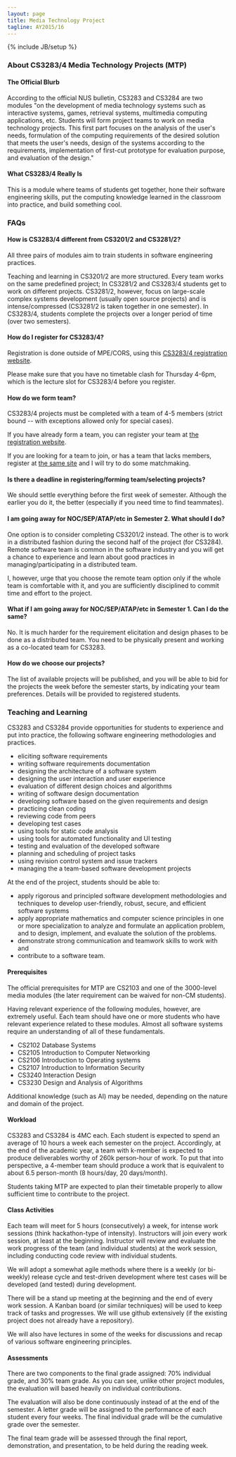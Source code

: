 ```yaml
---
layout: page
title: Media Technology Project
tagline: AY2015/16
---
```

{% include JB/setup %}

### About CS3283/4 Media Technology Projects (MTP)

#### The Official Blurb

According to the official NUS bulletin, CS3283 and CS3284 are two modules "on the development of media technology systems such as interactive systems, games, retrieval systems, multimedia computing applications, etc. Students will form project teams to work on media technology projects. This first part focuses on the analysis of the user's needs, formulation of the computing requirements of the desired solution that meets the user's needs, design of the systems according to the requirements, implementation of first-cut prototype for evaluation purpose, and evaluation of the design."

#### What CS3283/4 Really Is

This is a module where teams of students get together, hone their software engineering skills, put the computing knowledge learned in the classroom into practice, and build something cool.

### FAQs

#### How is CS3283/4 different from CS3201/2 and CS3281/2?

All three pairs of modules aim to train students in software engineering practices.

Teaching and learning in CS3201/2 are more structured.  Every team works on the same predefined project; In CS3281/2 and CS3283/4 students get to work on different projects.  CS3281/2, however, focus on large-scale complex systems development (usually open source projects) and is intense/compressed (CS3281/2 is taken together in one semester).  In CS3283/4, students complete the projects over a longer period of time (over two semesters).

#### How do I register for CS3283/4?

Registration is done outside of MPE/CORS, using this [CS3283/4 registration website](http://mysurvey.nus.edu.sg/EFM/se/543BE5C214A8AD66).

Please make sure that you have no timetable clash for Thursday 4-6pm, which is the lecture slot for CS3283/4 before you register.

#### How do we form team?

CS3283/4 projects must be completed with a team of 4-5 members (strict bound -- with exceptions allowed only for special cases).

If you have already form a team, you can register your team at [the registration website](http://mysurvey.nus.edu.sg/EFM/se/543BE5C214A8AD66).

If you are looking for a team to join, or has a team that lacks members, register at [the same site](http://mysurvey.nus.edu.sg/EFM/se/543BE5C214A8AD66) and I will try to do some matchmaking.

#### Is there a deadline in registering/forming team/selecting projects?

We should settle everything before the first week of semester.  Although the earlier you do it, the better (especially if you need time to find teammates).

#### I am going away for NOC/SEP/ATAP/etc in Semester 2.  What should I do?

One option is to consider completing CS3201/2 instead.  The other is to work in a distributed fashion during the second half of the project (for CS3284).  Remote software team is common in the software industry and you will get a chance to experience and learn about good practices in managing/participating in a distributed team.  

I, however, urge that you choose the remote team option only if the whole team is comfortable with it, and you are sufficiently disciplined to commit time and effort to the project.

#### What if I am going away for NOC/SEP/ATAP/etc in Semester 1.  Can I do the same?

No.  It is much harder for the requirement elicitation and design phases to be done as a distributed team.  You need to be physically present and working as a co-located team for CS3283.

#### How do we choose our projects?

The list of available projects will be published, and you will be able to bid for the projects the week before the semester starts, by indicating your team preferences.  Details will be provided to registered students.

### Teaching and Learning

CS3283 and CS3284 provide opportunities for students to experience and put into practice, the following software engineering methodologies and practices.

* eliciting software requirements
* writing software requirements documentation
* designing the architecture of a software system
* designing the user interaction and user experience
* evaluation of different design choices and algorithms
* writing of software design documentation
* developing software based on the given requirements and design
* practicing clean coding
* reviewing code from peers
* developing test cases
* using tools for static code analysis
* using tools for automated functionality and UI testing
* testing and evaluation of the developed software
* planning and scheduling of project tasks
* using revision control system and issue trackers
* managing the a team-based software development projects

At the end of the project, students should be able to:

* apply rigorous and principled software development methodologies and techniques to develop user-friendly, robust, secure, and efficient software systems
* apply appropriate mathematics and computer science principles in one or more specialization to analyze and formulate an application problem, and to design, implement, and evaluate the solution of the problems.
* demonstrate strong communication and teamwork skills to work with and 
* contribute to a software team.

#### Prerequisites

The official prerequisites for MTP are CS2103 and one of the 3000-level media modules (the later requirement can be waived for non-CM students).

Having relevant experience of the following modules, however, are extremely useful. Each team should have one or more students who have relevant experience related to these modules. Almost all software systems require an understanding of all of these fundamentals.

* CS2102 Database Systems
* CS2105 Introduction to Computer Networking
* CS2106 Introduction to Operating systems
* CS2107 Introduction to Information Security
* CS3240 Interaction Design
* CS3230 Design and Analysis of Algorithms

Additional knowledge (such as AI) may be needed, depending on the nature and domain of the project.

#### Workload

CS3283 and CS3284 is 4MC each.  Each student is expected to spend an average of 10 hours a week each semester on the project. Accordingly, at the end of the academic year, a team with k-member is expected to produce deliverables worthy of 260k person-hour of work.  To put that into perspective, a 4-member team should produce a work that is equivalent to about 6.5 person-month (8 hours/day, 20 days/month).

Students taking MTP are expected to plan their timetable properly to allow sufficient time to contribute to the project.

#### Class Activities

Each team will meet for 5 hours (consecutively) a week, for intense work sessions (think hackathon-type of intensity).  Instructors will join every work session, at least at the beginning.  Instructor will review and evaluate the work progress of the team (and individual students) at the work session, including conducting code review with individual students.

We will adopt a somewhat agile methods where there is a weekly (or bi-weekly) release cycle and test-driven development where test cases will be developed (and tested) during development.

There will be a stand up meeting at the beginning and the end of every work session.  A Kanban board (or similar techniques) will be used to keep track of tasks and progresses.  We will use github extensively (if the existing project does not already have a repository).  

We will also have lectures in some of the weeks for discussions and recap of various software engineering principles.

#### Assessments

There are two components to the final grade assigned: 70% individual grade, and 30% team grade.  As you can see, unlike other project modules, the evaluation will based heavily on individual contributions.  

The evaluation will also be done continuously instead of at the end of the semester.  A letter grade will be assigned to the performance of each student every four weeks.  The final individual grade will be the cumulative grade over the semester.  

The final team grade will be assessed through the final report, demonstration, and presentation, to be held during the reading week. 
